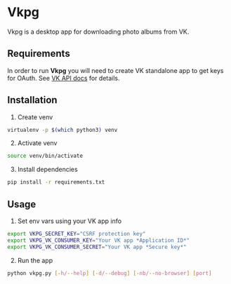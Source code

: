 # Vkpg
Vkpg is a desktop app for downloading photo albums from VK.


## Requirements
In order to run __Vkpg__ you will need to create VK standalone app
to get keys for OAuth. See
[VK API docs](https://vk.com/dev/manuals)
for details.


## Installation
1. Create venv
```bash
virtualenv -p $(which python3) venv
```

2. Activate venv
```bash
source venv/bin/activate
```

3. Install dependencies
```bash
pip install -r requirements.txt
```


## Usage
1. Set env vars using your VK app info
```bash
export VKPG_SECRET_KEY="CSRF protection key"
export VKPG_VK_CONSUMER_KEY="Your VK app *Application ID*"
export VKPG_VK_CONSUMER_SECRET="Your VK app *Secure key*"
```

2. Run the app
```bash
python vkpg.py [-h/--help] [-d/--debug] [-nb/--no-browser] [port]
```
